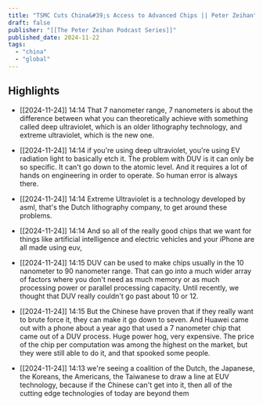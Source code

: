 ```yaml
---
title: "TSMC Cuts China&#39;s Access to Advanced Chips || Peter Zeihan"
draft: false
publisher: "[[The Peter Zeihan Podcast Series]]"
published_date: 2024-11-22
tags:
  - "china"
  - "global"
---
```



## Highlights
* [[2024-11-24]] 14:14  That 7 nanometer range, 7 nanometers is about the difference between what you can theoretically achieve with something called deep ultraviolet, which is an older lithography technology, and extreme ultraviolet, which is the new one.

* [[2024-11-24]] 14:14  if you're using deep ultraviolet, you're using EV radiation light to basically etch it. The problem with DUV is it can only be so specific. It can't go down to the atomic level. And it requires a lot of hands on engineering in order to operate. So human error is always there.

* [[2024-11-24]] 14:14  Extreme Ultraviolet is a technology developed by asml, that's the Dutch lithography company, to get around these problems.

* [[2024-11-24]] 14:14  And so all of the really good chips that we want for things like artificial intelligence and electric vehicles and your iPhone are all made using euv,

* [[2024-11-24]] 14:15  DUV can be used to make chips usually in the 10 nanometer to 90 nanometer range. That can go into a much wider array of factors where you don't need as much memory or as much processing power or parallel processing capacity. Until recently, we thought that DUV really couldn't go past about 10 or 12.

* [[2024-11-24]] 14:15  But the Chinese have proven that if they really want to brute force it, they can make it go down to seven. And Huawei came out with a phone about a year ago that used a 7 nanometer chip that came out of a DUV process. Huge power hog, very expensive. The price of the chip per computation was among the highest on the market, but they were still able to do it, and that spooked some people.

* [[2024-11-24]] 14:13  we're seeing a coalition of the Dutch, the Japanese, the Koreans, the Americans, the Taiwanese to draw a line at EUV technology, because if the Chinese can't get into it, then all of the cutting edge technologies of today are beyond them

